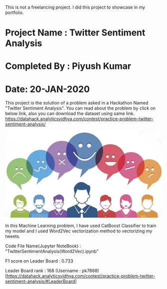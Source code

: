 This is not a freelancing project. I did this project to showcase in my portfolio.

# Project Name : Twitter Sentiment Analysis

# Completed By : Piyush Kumar
# Date: 20-JAN-2020

This project is the solution of a problem asked in a Hackathon Named "Twitter Sentiment Analysis".
You can read about the problem by click on below link, also you can download the dataset using same link.
https://datahack.analyticsvidhya.com/contest/practice-problem-twitter-sentiment-analysis/  
   
<img src="https://github.com/Mr-Piyush-Kumar/Mr-Piyush-Kumar/blob/master/twitter-sentiment-analysis.jpg"></img>

In this Machine Learning problem, I have used CatBoost Classifier to train my model and I used Word2Vec vectorization method
to vectorizing my tweets.

Code File Name(Jupyter NoteBook) : "TwitterSentimentAnalysis(Word2Vec).ipynb"

F1 score on Leader Board : 0.733

Leader Board rank : 168 (Username : pk7668) [https://datahack.analyticsvidhya.com/contest/practice-problem-twitter-sentiment-analysis/#LeaderBoard]
